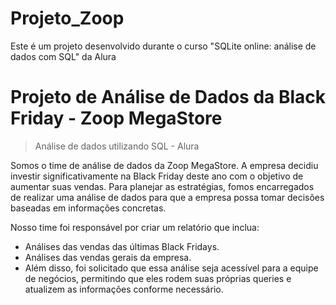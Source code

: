 # Projeto_Zoop

Este é um projeto desenvolvido durante o curso "SQLite online: análise de dados com SQL" da Alura

# Projeto de Análise de Dados da Black Friday - Zoop MegaStore
> Análise de dados utilizando SQL - Alura

Somos o time de análise de dados da Zoop MegaStore. A empresa decidiu investir significativamente na Black Friday deste ano com o objetivo de aumentar suas vendas. Para planejar as estratégias, fomos encarregados de realizar uma análise de dados para que a empresa possa tomar decisões baseadas em informações concretas.

Nosso time foi responsável por criar um relatório que inclua:

- Análises das vendas das últimas Black Fridays.
- Análises das vendas gerais da empresa.
- Além disso, foi solicitado que essa análise seja acessível para a equipe de negócios, permitindo que eles rodem suas próprias queries e atualizem as informações conforme necessário.
